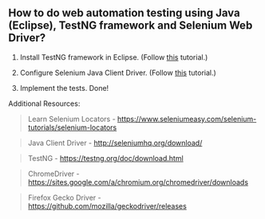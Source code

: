 ## How to do web automation testing using Java (Eclipse), TestNG framework and Selenium Web Driver?

1. Install TestNG framework in Eclipse.
(Follow [this](https://www.ecanarys.com/Blogs/ArticleID/169/How-to-Install-TestNG-framework-Step-by-Step-installation-process) tutorial.)

2. Configure Selenium Java Client Driver.
(Follow [this](https://www.guru99.com/installing-selenium-webdriver.html) tutorial.)

3. Implement the tests. Done!

Additional Resources:

>Learn Selenium Locators - https://www.seleniumeasy.com/selenium-tutorials/selenium-locators

>Java Client Driver - http://seleniumhq.org/download/

>TestNG - https://testng.org/doc/download.html

>ChromeDriver - https://sites.google.com/a/chromium.org/chromedriver/downloads

>Firefox Gecko Driver - https://github.com/mozilla/geckodriver/releases
